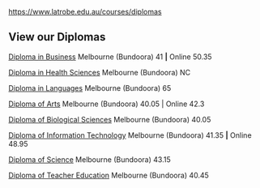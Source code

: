 https://www.latrobe.edu.au/courses/diplomas


## View our Diplomas



[Diploma in Business](https://www.latrobe.edu.au/courses/diploma-in-business)
Melbourne (Bundoora) 41 **|** Online 50.35

[Diploma in Health Sciences](https://www.latrobe.edu.au/courses/diploma-in-health-sciences)
Melbourne (Bundoora) NC

[Diploma in Languages](https://www.latrobe.edu.au/courses/diploma-in-languages)
Melbourne (Bundoora) 65


[Diploma of Arts](https://www.latrobe.edu.au/courses/diploma-of-arts)
Melbourne (Bundoora) 40.05 | Online 42.3

[Diploma of Biological Sciences](https://www.latrobe.edu.au/courses/diploma-of-biological-sciences)
Melbourne (Bundoora) 40.05

[Diploma of Information Technology](https://www.latrobe.edu.au/courses/diploma-of-information-technology)
Melbourne (Bundoora) 41.35 **|** Online 48.95

[Diploma of Science](https://www.latrobe.edu.au/courses/diploma-of-science)
Melbourne (Bundoora) 43.15


[Diploma of Teacher Education](https://www.latrobe.edu.au/courses/diploma-of-teacher-education)
Melbourne (Bundoora) 40.45
